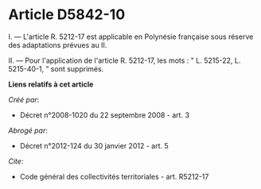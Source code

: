 # Article D5842-10

I. ― L'article R. 5212-17 est applicable en Polynésie française sous réserve des adaptations prévues au II. 

II. ― Pour l'application de l'article R. 5212-17, les mots : " L. 5215-22, L. 5215-40-1, ” sont supprimés.

**Liens relatifs à cet article**

_Créé par_:

  - Décret n°2008-1020 du 22 septembre 2008 - art. 3

_Abrogé par_:

  - Décret n°2012-124 du 30 janvier 2012 - art. 5

_Cite_:

  - Code général des collectivités territoriales - art. R5212-17
